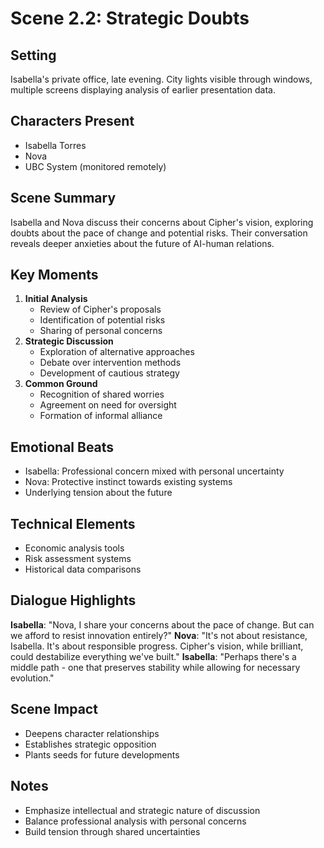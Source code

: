 # Scene 2.2: Strategic Doubts
## Setting
Isabella's private office, late evening. City lights visible through windows, multiple screens displaying analysis of earlier presentation data.
## Characters Present
- Isabella Torres
- Nova
- UBC System (monitored remotely)
## Scene Summary
Isabella and Nova discuss their concerns about Cipher's vision, exploring doubts about the pace of change and potential risks. Their conversation reveals deeper anxieties about the future of AI-human relations.
## Key Moments
1. **Initial Analysis**
   - Review of Cipher's proposals
   - Identification of potential risks
   - Sharing of personal concerns
2. **Strategic Discussion**
   - Exploration of alternative approaches
   - Debate over intervention methods
   - Development of cautious strategy
3. **Common Ground**
   - Recognition of shared worries
   - Agreement on need for oversight
   - Formation of informal alliance
## Emotional Beats
- Isabella: Professional concern mixed with personal uncertainty
- Nova: Protective instinct towards existing systems
- Underlying tension about the future
## Technical Elements
- Economic analysis tools
- Risk assessment systems
- Historical data comparisons
## Dialogue Highlights
**Isabella**: "Nova, I share your concerns about the pace of change. But can we afford to resist innovation entirely?"
**Nova**: "It's not about resistance, Isabella. It's about responsible progress. Cipher's vision, while brilliant, could destabilize everything we've built."
**Isabella**: "Perhaps there's a middle path - one that preserves stability while allowing for necessary evolution."
## Scene Impact
- Deepens character relationships
- Establishes strategic opposition
- Plants seeds for future developments
## Notes
- Emphasize intellectual and strategic nature of discussion
- Balance professional analysis with personal concerns
- Build tension through shared uncertainties